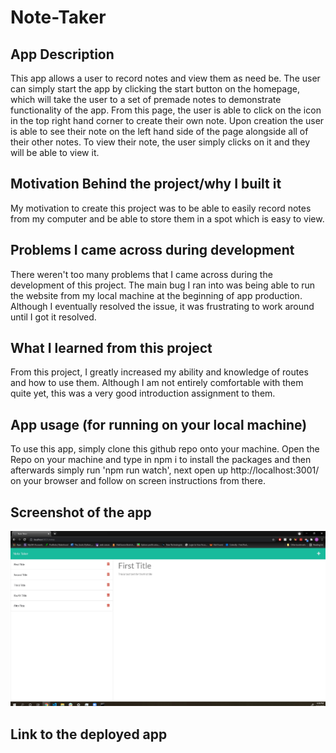 # Note-Taker

## App Description

This app allows a user to record notes and view them as need be. The user can simply start the app by clicking the start button on the homepage, which will take the user to a set of premade notes to demonstrate functionality of the app. From this page, the user is able to click on the icon in the top right hand corner to create their own note. Upon creation the user is able to see their note on the left hand side of the page alongside all of their other notes. To view their note, the user simply clicks on it and they will be able to view it.

## Motivation Behind the project/why I built it

My motivation to create this project was to be able to easily record notes from my computer and be able to store them in a spot which is easy to view.

## Problems I came across during development

There weren't too many problems that I came across during the development of this project. The main bug I ran into was being able to run the website from my local machine at the beginning of app production. Although I eventually resolved the issue, it was frustrating to work around until I got it resolved.

## What I learned from this project

From this project, I greatly increased my ability and knowledge of routes and how to use them. Although I am not entirely comfortable with them quite yet, this was a very good introduction assignment to them.

## App usage (for running on your local machine)

To use this app, simply clone this github repo onto your machine. Open the Repo on your machine and type in npm i to install the packages and then afterwards simply run 'npm run watch', next open up http://localhost:3001/ on your browser and follow on screen instructions from there.

## Screenshot of the app

![A screenshot of the app.](./Develop/public/assets/images/AppScreenshot.jpg)

## Link to the deployed app
